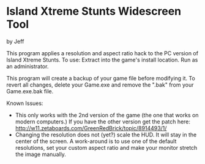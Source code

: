 # Island Xtreme Stunts Widescreen Tool
by Jeff

This program applies a resolution and aspect ratio hack to the PC version of Island Xtreme Stunts.
To use: Extract into the game's install location. Run as an administrator.

This program will create a backup of your game file before modifying it. To revert all changes, delete your Game.exe and remove the ".bak" from your Game.exe.bak file.

Known Issues:
- This only works with the 2nd version of the game (the one that works on modern computers.) If you have the other version get the patch here: http://w11.zetaboards.com/GreenRedBrick/topic/8914493/1/
- Changing the resolution does not (yet?) scale the HUD. It will stay in the center of the screen. A work-around is to use one of the default resolutions, set your custom aspect ratio and make your monitor stretch the image manually.

